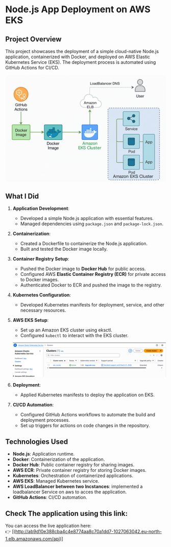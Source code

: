 # Node.js App Deployment on AWS EKS

## Project Overview

This project showcases the deployment of a simple cloud-native Node.js application, containerized with Docker, and deployed on AWS Elastic Kubernetes Service (EKS). The deployment process is automated using GitHub Actions for CI/CD.

![Architecture Diagram](images/architecture-diagram.png)  <!-- Replace with your image path -->

## What I Did

1. **Application Development**:
   - Developed a simple Node.js application with essential features.
   - Managed dependencies using `package.json` and `package-lock.json`.

2. **Containerization**:
   - Created a Dockerfile to containerize the Node.js application.
   - Built and tested the Docker image locally.

3. **Container Registry Setup**:
   - Pushed the Docker image to **Docker Hub** for public access.
   - Configured AWS **Elastic Container Registry (ECR)** for private access to Docker images.
   - Authenticated Docker to ECR and pushed the image to the registry.

4. **Kubernetes Configuration**:
   - Developed Kubernetes manifests for deployment, service, and other necessary resources.
   
5. **AWS EKS Setup**:
   - Set up an Amazon EKS cluster using eksctl.
   - Configured `kubectl` to interact with the EKS cluster.

   ![EKS Setup](images/eks-setup.png)  

6. **Deployment**:
   - Applied Kubernetes manifests to deploy the application on EKS.

7. **CI/CD Automation**:
   - Configured GitHub Actions workflows to automate the build and deployment processes.
   - Set up triggers for actions on code changes in the repository.

## Technologies Used

- **Node.js**: Application runtime.
- **Docker**: Containerization of the application.
- **Docker Hub**: Public container registry for sharing images.
- **AWS ECR**: Private container registry for storing Docker images.
- **Kubernetes**: Orchestration of containerized applications.
- **AWS EKS**: Managed Kubernetes service.
- **AWS LoadBalancer between two Incstances**: implemented a loadbalancer Service on aws to acces the application.
- **GitHub Actions**: CI/CD automation.
## Check The application using this link:
You can access the live application here:  
👉 [(http://ab9d10e388cba4c4e8774aa8c70a1dd7-1027063042.eu-north-1.elb.amazonaws.com/api)]
